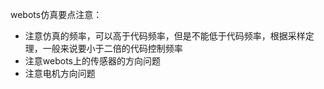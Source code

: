 webots仿真要点注意：

- 注意仿真的频率，可以高于代码频率，但是不能低于代码频率，根据采样定理，一般来说要小于二倍的代码控制频率
- 注意webots上的传感器的方向问题
- 注意电机方向问题